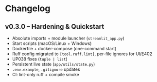 # Changelog

## v0.3.0 – Hardening & Quickstart
- Absolute imports + module launcher (`streamlit_app.py`)
- Start scripts (macOS/Linux + Windows)
- Dockerfile + docker-compose (one-command start)
- Ruff config migrated to `[tool.ruff.lint]`, per-file ignores for UI/E402
- UP038 fixes (`tuple | list`)
- Persistent live state (`app/utils/state.py`)
- `.env.example`, `.gitignore` updates
- CI: lint-only ruff + compile smoke
